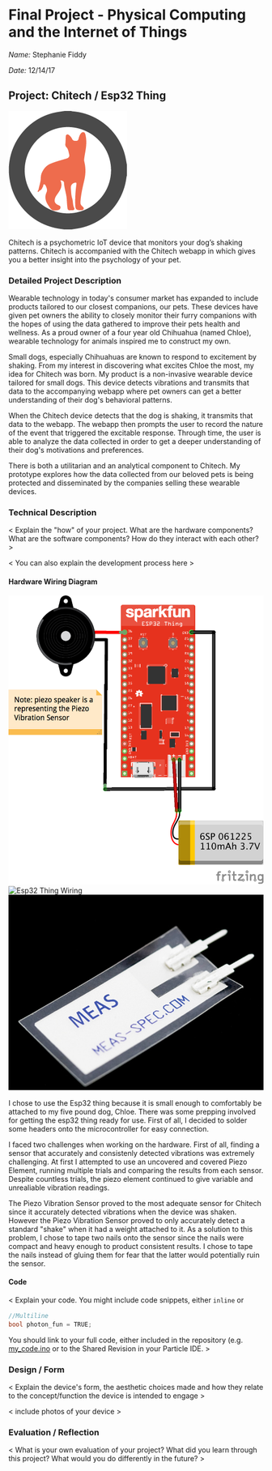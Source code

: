 # Final Project - Physical Computing and the Internet of Things

*Name:*  Stephanie Fiddy  

*Date:* 12/14/17

## Project:  Chitech / Esp32 Thing

![Chitech Logo](images/logo.png)

Chitech is a psychometric IoT device that monitors your dog’s shaking patterns. Chitech is accompanied with the Chitech webapp in which gives you a better insight into the psychology of your pet. 


### Detailed Project Description

Wearable technology in today's consumer market  has expanded to include products tailored to our closest companions, our pets. These devices have given pet owners the ability to closely monitor their furry companions with the hopes of using  the data gathered to improve their pets health and wellness. As a proud owner of a four year old Chihuahua (named Chloe), wearable technology for animals inspired me to construct my own. 

Small dogs, especially Chihuahuas are known to respond to excitement by shaking. From my interest in discovering what excites Chloe the most, my idea for Chitech was born. My product is a non-invasive wearable device tailored for small dogs. This device detects vibrations and transmits that data to the accompanying webapp where pet owners can get a better understanding of their dog's behavioral patterns. 

When the Chitech device detects that the dog is shaking, it transmits that data to the webapp. The webapp then prompts the user to record the nature of the event that triggered the excitable response. Through time, the user is able to analyze the data collected in order to get a deeper understanding of their dog's motivations and preferences. 

There is both a utilitarian and an analytical component to Chitech. My prototype explores how the data collected from our beloved pets is being protected and disseminated by the companies selling these wearable devices. 

### Technical Description

< Explain the "how" of your project.  What are the hardware components?  What are the software components?  How do they interact with each other? >

< You can also explain the development process here >


#### Hardware Wiring Diagram

![Fritzing](images/fritzing.png)
![Esp32 Thing Wiring](images/wiring.png)
![Piezo Vibration Sensor](images/piezo-vibration-sensor.png)

I chose to use the Esp32 thing because it is small enough to comfortably be attached to my five pound dog, Chloe. There was some prepping involved for getting the esp32 thing ready for use. First of all, I decided to solder some headers onto the microcontroller for easy connection. 

I faced two challenges when working on the hardware. First of all, finding a sensor that accurately and consistenly detected vibrations was extremely challenging. At first I attempted to use an uncovered and covered Piezo Element, running multiple trials and comparing the results from each sensor. Despite countless trials, the piezo element continued to give variable and unrealiable vibration readings. 

The Piezo Vibration Sensor proved to the most adequate sensor for Chitech since it accurately detected vibrations when the device was shaken. However the Piezo Vibration Sensor proved to only accurately detect a standard "shake" when it had a weight attached to it. As a solution to this problem, I chose to tape two nails onto the sensor since the nails were compact and heavy enough to product consistent results. I chose to tape the nails instead of gluing them for fear that the latter would potentially ruin the sensor. 

#### Code

< Explain your code.  You might include code snippets, either `inline` or
```c++
//Multiline
bool photon_fun = TRUE;
```
You should link to your full code, either included in the repository (e.g. [my_code.ino](code/my_code.ino)  or to the Shared Revision in your Particle IDE. >


### Design / Form

< Explain the device's form, the aesthetic choices made and how they relate to the concept/function the device is intended to engage >

< include photos of your device >

### Evaluation / Reflection

< What is your own evaluation of your project?   What did you learn through this project?  What would you do differently in the future? >
